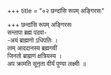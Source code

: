 +++
title = "०२ छन्दांसि रूपम् अङ्गिरसः"

+++
छन्दांसि रूपम् अङ्गिरसः  
सन्तापा ब्रह्म पदवा-  
-अयं ब्राह्मणो ऽधिपतिः ।  
ताम् आददानस्य ब्रह्मगवीं  
जिनतो ब्राह्मणं क्षत्रियस्य ।  
अप क्रामति सूनृता वीर्यं पुण्या लक्ष्मीः ॥